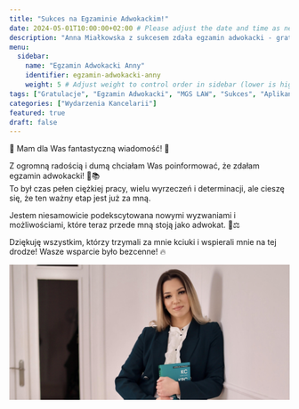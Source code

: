 ```yaml
---
title: "Sukces na Egzaminie Adwokackim!"
date: 2024-05-01T10:00:00+02:00 # Please adjust the date and time as needed
description: "Anna Miałkowska z sukcesem zdała egzamin adwokacki - gratulacje od zespołu MGS LAW!"
menu:
  sidebar:
    name: "Egzamin Adwokacki Anny"
    identifier: egzamin-adwokacki-anny
    weight: 5 # Adjust weight to control order in sidebar (lower is higher)
tags: ["Gratulacje", "Egzamin Adwokacki", "MGS LAW", "Sukces", "Aplikant"]
categories: ["Wydarzenia Kancelarii"]
featured: true
draft: false
---
```


🎉 Mam dla Was fantastyczną wiadomość! 🎉

Z ogromną radością i dumą chciałam Was poinformować, że zdałam egzamin adwokacki! 💪📚  
To był czas pełen ciężkiej pracy, wielu wyrzeczeń i determinacji, ale cieszę się, że ten ważny etap jest już za mną.  

Jestem niesamowicie podekscytowana nowymi wyzwaniami i możliwościami, które teraz przede mną stoją jako adwokat. 🚀⚖️  

Dziękuję wszystkim, którzy trzymali za mnie kciuki i wspierali mnie na tej drodze! Wasze wsparcie było bezcenne! 🔥  

![Anna Miałkowska](/images/author/podpiera_sciane3.jpg) 